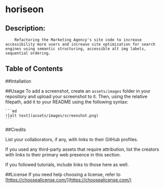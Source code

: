 # horiseon

## Description: 
        Refactoring the Marketing Agency's site code to increase accessibility more users and increase site optimization for search engines using semantic structuring, accessible alt img labels, sequential ordering.
        
## Table of Contents



##Intallation



##Usage
To add a screenshot, create an `assets/images` folder in your repository and upload your screenshot to it. Then, using the relative filepath, add it to your README using the following syntax:

    ```md
    ![alt text](assets/images/screenshot.png)
    ```
    
##Credits

List your collaborators, if any, with links to their GitHub profiles.

If you used any third-party assets that require attribution, list the creators with links to their primary web presence in this section.

If you followed tutorials, include links to those here as well.

##License
If you need help choosing a license, refer to [https://choosealicense.com/](https://choosealicense.com/)


